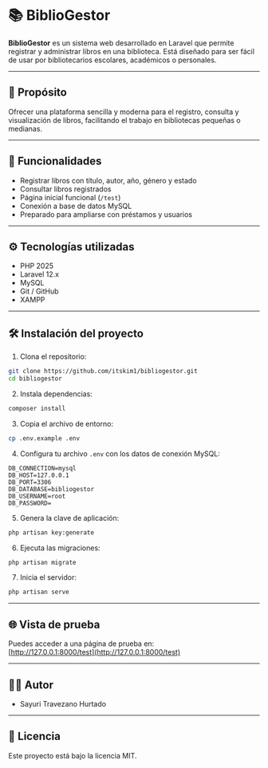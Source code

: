 # 📚 BiblioGestor

**BiblioGestor** es un sistema web desarrollado en Laravel que permite registrar y administrar libros en una biblioteca. Está diseñado para ser fácil de usar por bibliotecarios escolares, académicos o personales.

---

## 🎯 Propósito

Ofrecer una plataforma sencilla y moderna para el registro, consulta y visualización de libros, facilitando el trabajo en bibliotecas pequeñas o medianas.

---

## 🚀 Funcionalidades

- Registrar libros con título, autor, año, género y estado
- Consultar libros registrados
- Página inicial funcional (`/test`)
- Conexión a base de datos MySQL
- Preparado para ampliarse con préstamos y usuarios

---

## ⚙️ Tecnologías utilizadas

- PHP 2025
- Laravel 12.x
- MySQL
- Git / GitHub
- XAMPP

---

## 🛠 Instalación del proyecto

1. Clona el repositorio:

```bash
git clone https://github.com/itskim1/bibliogestor.git
cd bibliogestor
```

2. Instala dependencias:

```bash
composer install
```

3. Copia el archivo de entorno:

```bash
cp .env.example .env
```

4. Configura tu archivo `.env` con los datos de conexión MySQL:

```env
DB_CONNECTION=mysql
DB_HOST=127.0.0.1
DB_PORT=3306
DB_DATABASE=bibliogestor
DB_USERNAME=root
DB_PASSWORD=
```

5. Genera la clave de aplicación:

```bash
php artisan key:generate
```

6. Ejecuta las migraciones:

```bash
php artisan migrate
```

7. Inicia el servidor:

```bash
php artisan serve
```

---

## 🌐 Vista de prueba

Puedes acceder a una página de prueba en:  
[http://127.0.0.1:8000/test](http://127.0.0.1:8000/test)

---

## 👩‍💻 Autor

- Sayuri Travezano Hurtado

---

## 📄 Licencia

Este proyecto está bajo la licencia MIT.
